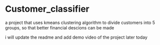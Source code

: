 # Customer_classifier
a project that uses kmeans clustering algorithm to divide customers into 5 groups, so that better financial descions can be made

i will update the readme and add demo video of the project later today
